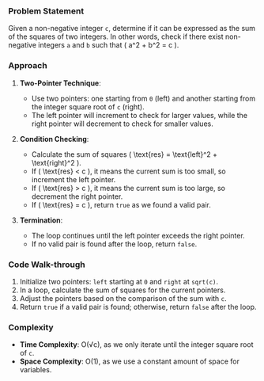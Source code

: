 ### Problem Statement
Given a non-negative integer `c`, determine if it can be expressed as the sum of the squares of two integers. In other words, check if there exist non-negative integers `a` and `b` such that \( a^2 + b^2 = c \).

### Approach
1. **Two-Pointer Technique**:
   - Use two pointers: one starting from `0` (left) and another starting from the integer square root of `c` (right).
   - The left pointer will increment to check for larger values, while the right pointer will decrement to check for smaller values.

2. **Condition Checking**:
   - Calculate the sum of squares \( \text{res} = \text{left}^2 + \text{right}^2 \).
   - If \( \text{res} < c \), it means the current sum is too small, so increment the left pointer.
   - If \( \text{res} > c \), it means the current sum is too large, so decrement the right pointer.
   - If \( \text{res} = c \), return `true` as we found a valid pair.

3. **Termination**:
   - The loop continues until the left pointer exceeds the right pointer.
   - If no valid pair is found after the loop, return `false`.

### Code Walk-through
1. Initialize two pointers: `left` starting at `0` and `right` at `sqrt(c)`.
2. In a loop, calculate the sum of squares for the current pointers.
3. Adjust the pointers based on the comparison of the sum with `c`.
4. Return `true` if a valid pair is found; otherwise, return `false` after the loop.

### Complexity
- **Time Complexity**: O(√c), as we only iterate until the integer square root of `c`.
- **Space Complexity**: O(1), as we use a constant amount of space for variables.
